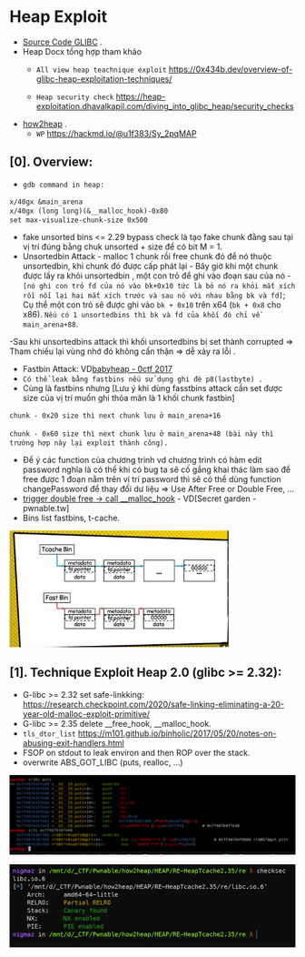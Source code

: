 # Heap Exploit

- [Source Code GLIBC](https://elixir.bootlin.com/glibc/latest/source) .
- Heap Docx tổng hợp tham khảo
    * `All view heap teachnique exploit` https://0x434b.dev/overview-of-glibc-heap-exploitation-techniques/
  
    * `Heap security check` https://heap-exploitation.dhavalkapil.com/diving_into_glibc_heap/security_checks
- [how2heap](https://github.com/shellphish/how2heap) . 
    * `WP` https://hackmd.io/@u1f383/Sy_2pqMAP

## [0]. Overview:
- `gdb command in heap:` 
```
x/40gx &main_arena 
x/40gx (long long)(&__malloc_hook)-0x80
set max-visualize-chunk-size 0x500
```
- fake unsorted bins <= 2.29 bypass check là tạo fake chunk đằng sau tại vị trí đúng bằng chuk unsorted + size để có bit M = 1.
- Unsortedbin Attack - malloc 1 chunk rồi free chunk đó để nó thuộc unsortedbin, khi chunk đó được cấp phát lại - Bây giờ khi một chunk được lấy ra khỏi unsortedbin , một con trỏ để ghi vào đoạn sau của nó - `[nó ghi con trỏ fd của nó vào bk+0x10 tức là bỏ nó ra khỏi mắt xích rồi nối lại hai mắt xích trước và sau nó với nhau bằng bk và fd]`; Cụ thể một con trỏ sẽ được ghi vào `bk + 0x10` trên x64 (`bk + 0x8` cho x86). `Nếu có 1 unsortedbins thì bk và fd của khối đó chỉ về main_arena+88`.

-Sau khi unsortedbins attack thì khối unsortedbins bị set thành corrupted => Tham chiếu lại vùng nhớ đó không cẩn thận => dễ xảy ra lỗi .
- Fastbin Attack: VD[babyheap - 0ctf 2017](https://medium.com/@thanhtuan9906/0ctf-quals-2017-babyheap-e2638b3e727b)
- `Có thể leak bằng fastbins nếu sử dụng ghi đè p8(lastbyte) .`
- Cùng là fastbins nhưng [Lưu ý khi dùng fasstbins attack cần set được size của vị trí muốn ghi thỏa mãn là 1 khối chunk fastbin]
```
chunk - 0x20 size thì next chunk lưu ở main_arena+16
                    
chunk - 0x60 size thì next chunk lưu ở main_arena+48 (bài này thì trường hợp này lại exploit thành công).
```
- Để ý các function của chương trình vd chương trình có hàm edit password nghĩa là có thể khi có bug ta sẽ cố gắng khai thác làm sao để free được 1 đoạn nằm trên vị trí password thì sẽ có thể dùng function changePassword để thay đổi dư liệu => Use After Free or Double Free, ... 
- [trigger double free -> call __malloc_hook](https://blog.osiris.cyber.nyu.edu/2017/09/30/csaw-ctf-2017-auir/) - VD[Secret garden - pwnable.tw]
- Bins list fastbins, t-cache.

![bins-list](./images/bins-list.png)

## [1]. Technique Exploit Heap 2.0 (glibc >= 2.32):

- G-libc >= 2.32 set safe-linkking: https://research.checkpoint.com/2020/safe-linking-eliminating-a-20-year-old-malloc-exploit-primitive/
- G-libc >= 2.35 delete __free_hook, __malloc_hook.
- `tls_dtor_list` https://m101.github.io/binholic/2017/05/20/notes-on-abusing-exit-handlers.html
- FSOP on stdout to leak environ and then ROP over the stack.
- overwrite ABS_GOT_LIBC (puts, realloc, ...)

![abs_got_libc.png](./images/abs_got_libc.png)

![checksec_libc.png](./images/checksec_libc.png)





